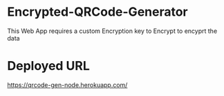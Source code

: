 # Encrypted-QRCode-Generator

This Web App requires a custom Encryption key to Encrypt to encyprt the data 

# Deployed URL

https://qrcode-gen-node.herokuapp.com/
